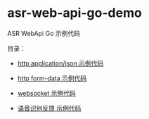 # asr-web-api-go-demo

ASR WebApi Go 示例代码

目录：

- [http application/json 示例代码](application_json/main.go)

- [http form-data 示例代码](form_data/main.go)

- [websocket 示例代码](websocket/main.go)

- [语音识别反馈 示例代码](feedback/main.go)